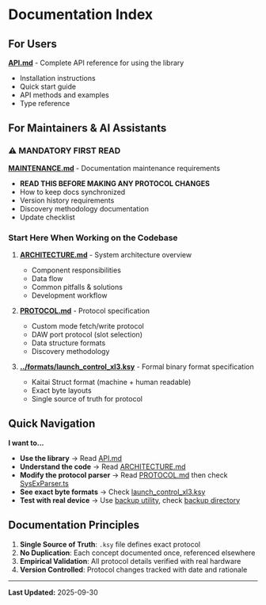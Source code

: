 # Documentation Index

## For Users

**[API.md](./API.md)** - Complete API reference for using the library
- Installation instructions
- Quick start guide
- API methods and examples
- Type reference

## For Maintainers & AI Assistants

### ⚠️ MANDATORY FIRST READ

**[MAINTENANCE.md](./MAINTENANCE.md)** - Documentation maintenance requirements
- **READ THIS BEFORE MAKING ANY PROTOCOL CHANGES**
- How to keep docs synchronized
- Version history requirements
- Discovery methodology documentation
- Update checklist

### Start Here When Working on the Codebase

1. **[ARCHITECTURE.md](./ARCHITECTURE.md)** - System architecture overview
   - Component responsibilities
   - Data flow
   - Common pitfalls & solutions
   - Development workflow

2. **[PROTOCOL.md](./PROTOCOL.md)** - Protocol specification
   - Custom mode fetch/write protocol
   - DAW port protocol (slot selection)
   - Data structure formats
   - Discovery methodology

3. **[../formats/launch_control_xl3.ksy](../formats/launch_control_xl3.ksy)** - Formal binary format specification
   - Kaitai Struct format (machine + human readable)
   - Exact byte layouts
   - Single source of truth for protocol

## Quick Navigation

**I want to...**

- **Use the library** → Read [API.md](./API.md)
- **Understand the code** → Read [ARCHITECTURE.md](./ARCHITECTURE.md)
- **Modify the protocol parser** → Read [PROTOCOL.md](./PROTOCOL.md) then check [SysExParser.ts](../src/core/SysExParser.ts)
- **See exact byte formats** → Check [launch_control_xl3.ksy](../formats/launch_control_xl3.ksy)
- **Test with real device** → Use [backup utility](../utils/backup-current-mode.ts), check [backup directory](../backup/)

## Documentation Principles

1. **Single Source of Truth**: `.ksy` file defines exact protocol
2. **No Duplication**: Each concept documented once, referenced elsewhere
3. **Empirical Validation**: All protocol details verified with real hardware
4. **Version Controlled**: Protocol changes tracked with date and rationale

---

**Last Updated:** 2025-09-30
